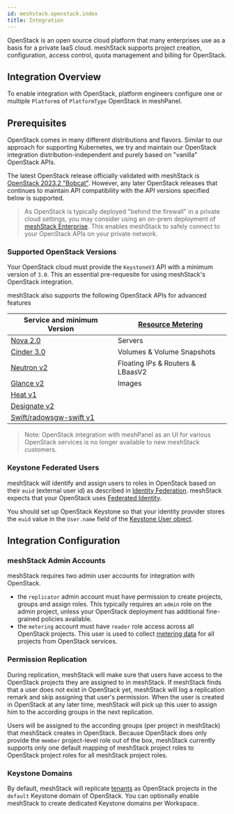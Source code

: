 ```yaml
---
id: meshstack.openstack.index
title: Integration
---
```


OpenStack is an open source cloud platform that many enterprises use as a basis for a private IaaS cloud.
meshStack supports project creation, configuration, access control, quota management and billing for OpenStack.

## Integration Overview

To enable integration with OpenStack, platform engineers configure one or multiple `Platform`s of `PlatformType` OpenStack in meshPanel.

## Prerequisites

OpenStack comes in many different distributions and flavors. Similar to our approach for supporting Kubernetes,
we try and maintain our OpenStack integration distribution-independent and purely based on "vanilla" OpenStack APIs.

The latest OpenStack release officially validated with meshStack is [OpenStack 2023.2 "Bobcat"](https://docs.openstack.org/2023.2/).
However, any later OpenStack releases that continues to maintain API compatibility with the API versions specified below is supported.

> As OpenStack is typically deployed "behind the firewall" in a private cloud settings, you may consider using an on-prem deployment of
> [meshStack Enterprise](meshstack.managed-service.md). This enables meshStack to safely connect to your OpenStack APIs on your private network.

### Supported OpenStack Versions

Your OpenStack cloud must provide the `KeystoneV3` API with a minimum version of `3.0`.
This an essential pre-requesite for using meshStack's OpenStack integration.

meshStack also supports the following OpenStack APIs for advanced features

| Service and minimum Version                                                                  | [Resource Metering](meshstack.openstack.metering.md) |
| -------------------------------------------------------------------------------------------- |--------------------------------------------------------|
| [Nova 2.0](https://docs.openstack.org/nova/latest/reference/api-microversion-history.html)   | Servers                                                |
| [Cinder 3.0](https://docs.openstack.org/api-ref/block-storage/api_microversion_history.html) | Volumes & Volume Snapshots                             |
| [Neutron v2](https://docs.openstack.org/api-ref/network/v2/index.html#api-versions)          | Floating IPs & Routers & LBaasV2                       |
| [Glance v2](https://docs.openstack.org/api-ref/image/v2/index.html)                          | Images                                                 |
| [Heat v1](https://docs.openstack.org/api-ref/orchestration/v1/index.html#list-versions)      |                                                        |
| [Designate v2](https://docs.openstack.org/api-ref/dns/dns-api-v2-index.html)                 |                                                        |
| [Swift/radowsgw-swift v1](https://docs.openstack.org/api-ref/object-store/)                  |                                                        |

> Note: OpenStack integration with meshPanel as an UI for various OpenStack services is no longer available to new meshStack customers.

### Keystone Federated Users

meshStack will identify and assign users to roles in OpenStack based on their `euid` (external user id) as described in [Identity Federation](meshstack.identity-federation.md#externally-provisioned-identities).
meshStack expects that your OpenStack uses [Federated Identity](https://docs.openstack.org/keystone/2023.2/admin/federation/federated_identity.html). 

You should set up OpenStack Keystone so that your identity provider stores the `euid` value in the `User.name` field of the [Keystone User object](https://docs.openstack.org/api-ref/identity/v3/?expanded=list-users-detail,show-user-details-detail#show-user-details). 

## Integration Configuration

### meshStack Admin Accounts

meshStack requires two admin user accounts for integration with OpenStack. 

- the `replicator` admin account must have permission to create projects, groups and assign roles. This typically requires an `admin` role on the admin project, unless your OpenStack deployment has additional fine-grained policies available.
- the `metering` account must have `reader` role access across all OpenStack projects. This user is used to collect [metering data](meshstack.openstack.metering.md) for all projects from OpenStack services.

### Permission Replication

During replication, meshStack will make sure that users have access to the OpenStack projects they are assigned to in meshStack.
If meshStack finds that a user does not exist in OpenStack yet, meshStack will log a replication remark and skip assigning that user's permission. 
When the user is created in OpenStack at any later time, meshStack will pick up this user to assign him to the according groups in the next replication.

Users will be assigned to the according groups (per project in meshStack) that meshStack creates in OpenStack.
Because OpenStack does only provide the `member` project-level role out of the box, meshStack currently supports only one default mapping of meshStack project roles to OpenStack project roles for all meshStack project roles.

### Keystone Domains

By default, meshStack will replicate [tenants](/concepts/tenant) as OpenStack projects in the `default` Keystone domain of OpenStack. You can optionally enable meshStack to create dedicated Keystone domains per Workspace.
